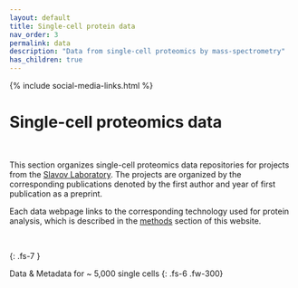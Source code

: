 ```yaml
---
layout: default
title: Single-cell protein data
nav_order: 3
permalink: data
description: "Data from single-cell proteomics by mass-spectrometry"
has_children: true
---
```

{% include social-media-links.html %}

# Single-cell proteomics data


&nbsp;

This section organizes single-cell proteomics data repositories for projects from the [Slavov Laboratory](https://slavovlab.net). The projects are organized by the corresponding publications denoted by the first author and year of first publication as a preprint.

Each data webpage links to the corresponding technology used for protein analysis, which is described in the [methods](methods) section of this website.

&nbsp;

{: .fs-7 }

Data & Metadata for ~ 5,000 single cells
{: .fs-6 .fw-300}
